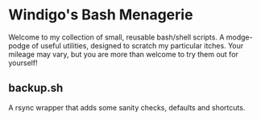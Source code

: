 Windigo's Bash Menagerie
===

Welcome to my collection of small, reusable bash/shell scripts. A modge-podge of
useful utilities, designed to scratch my particular itches. Your mileage may
vary, but you are more than welcome to try them out for yourself!

backup.sh
---

A rsync wrapper that adds some sanity checks, defaults and shortcuts.
